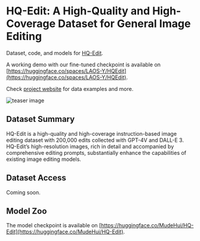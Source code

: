 # HQ-Edit: A High-Quality and High-Coverage Dataset for General Image Editing

Dataset, code, and models for [HQ-Edit]().

A working demo with our fine-tuned checkpoint is available on [https://huggingface.co/spaces/LAOS-Y/HQEdit](https://huggingface.co/spaces/LAOS-Y/HQEdit).

Check [project website](https://ucsc-vlaa.github.io/projects/HQ-Edit/) for data examples and more.

![teaser image](figs/teaser.png)

## Dataset Summary
HQ-Edit is a high-quality and high-coverage instruction-based image editing dataset with 200,000 edits collected with GPT-4V and DALL-E 3. HQ-Edit’s high-resolution images, rich in detail and accompanied by comprehensive editing prompts, substantially enhance the capabilities of existing image editing models.

## Dataset Access
Coming soon.

## Model Zoo
The model checkpoint is available on [https://huggingface.co/MudeHui/HQ-Edit](https://huggingface.co/MudeHui/HQ-Edit).

<!-- ## Citation Information

If you find our HQ-Edit dataset or the fine-tuned checkpoint useful, please consider citing our paper:

```
``` -->